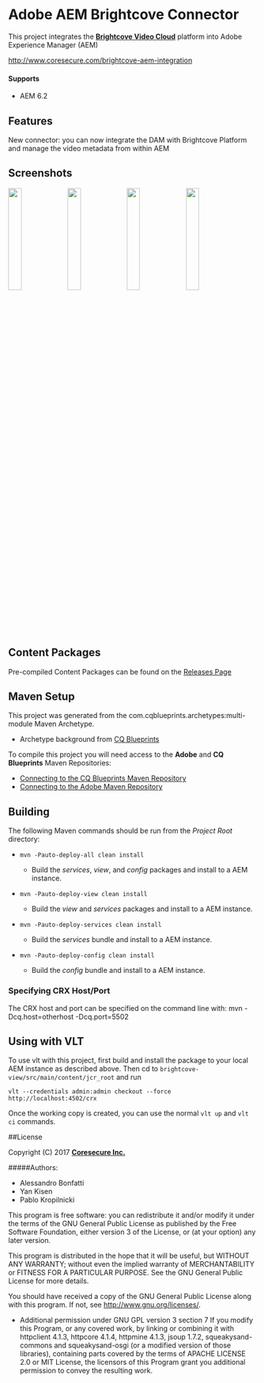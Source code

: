 Adobe AEM Brightcove Connector
==============================

This project integrates the **[Brightcove Video Cloud](http://docs.brightcove.com/en/video-cloud/ )** platform into Adobe Experience Manager (AEM)

<http://www.coresecure.com/brightcove-aem-integration>
#### Supports
 - AEM 6.2

## Features
New connector: you can now integrate the DAM with Brightcove Platform and manage the video metadata from within AEM

## Screenshots
<img src="https://cloud.githubusercontent.com/assets/1116995/11013626/17a9f018-84e3-11e5-8038-b7541751af06.png" width="23%"></img> 
<img src="https://cloud.githubusercontent.com/assets/1116995/11013713/48651914-84e6-11e5-8b25-6e203168726c.png" width="23%"></img>
<img src="https://cloud.githubusercontent.com/assets/1116995/11013720/7d8310f6-84e6-11e5-9eb0-d44041e4d73b.png" width="23%"></img>
<img src="https://cloud.githubusercontent.com/assets/1116995/11013721/852384ee-84e6-11e5-9fae-1ec0a69266a9.png" width="23%" class="player"></img> 

## Content Packages

Pre-compiled Content Packages can be found on the [Releases Page](https://github.com/coresecure/Adobe-AEM-Brightcove-Connector/releases)

## Maven Setup

This project was generated from the com.cqblueprints.archetypes:multi-module Maven Archetype.
- Archetype background from [CQ Blueprints](http://www.cqblueprints.com/setup/maven.html)

To compile this project you will need access to the **Adobe** and **CQ Blueprints** Maven Repositories:
- [Connecting to the CQ Blueprints Maven Repository](http://www.cqblueprints.com/setup/cqmavenrepo.html)
- [Connecting to the Adobe Maven Repository](http://www.cqblueprints.com/setup/adobemavenrepo.html)


## Building

The following Maven commands should be run from the *Project Root* directory:

- ``mvn -Pauto-deploy-all clean install``
   - Build the *services*, *view*, and *config* packages and install to a AEM instance.

- ``mvn -Pauto-deploy-view clean install``
   - Build the *view* and *services* packages and install to a AEM instance.

- ``mvn -Pauto-deploy-services clean install``
   - Build the *services* bundle and install to a AEM instance.

- ``mvn -Pauto-deploy-config clean install``
   - Build the *config* bundle and install to a AEM instance.


### Specifying CRX Host/Port

The CRX host and port can be specified on the command line with:
mvn -Dcq.host=otherhost -Dcq.port=5502 <goals>

## Using with VLT

To use vlt with this project, first build and install the package to your local AEM instance as described above. Then cd to `brightcove-view/src/main/content/jcr_root` and run

    vlt --credentials admin:admin checkout --force http://localhost:4502/crx

Once the working copy is created, you can use the normal ``vlt up`` and ``vlt ci`` commands.


##License

Copyright (C) 2017 **[Coresecure Inc.](https://www.coresecure.com)**

#####Authors:    
   - Alessandro Bonfatti
   - Yan Kisen
   - Pablo Kropilnicki

This program is free software: you can redistribute it and/or modify
it under the terms of the GNU General Public License as published by
the Free Software Foundation, either version 3 of the License, or
(at your option) any later version.

This program is distributed in the hope that it will be useful,
but WITHOUT ANY WARRANTY; without even the implied warranty of
MERCHANTABILITY or FITNESS FOR A PARTICULAR PURPOSE.  See the
GNU General Public License for more details.

You should have received a copy of the GNU General Public License
along with this program.  If not, see <http://www.gnu.org/licenses/>.

- Additional permission under GNU GPL version 3 section 7
If you modify this Program, or any covered work, by linking or combining
it with httpclient 4.1.3, httpcore 4.1.4, httpmine 4.1.3, jsoup 1.7.2,
squeakysand-commons and squeakysand-osgi (or a modified version of those
libraries), containing parts covered by the terms of APACHE LICENSE 2.0 
or MIT License, the licensors of this Program grant you additional 
permission to convey the resulting work.

